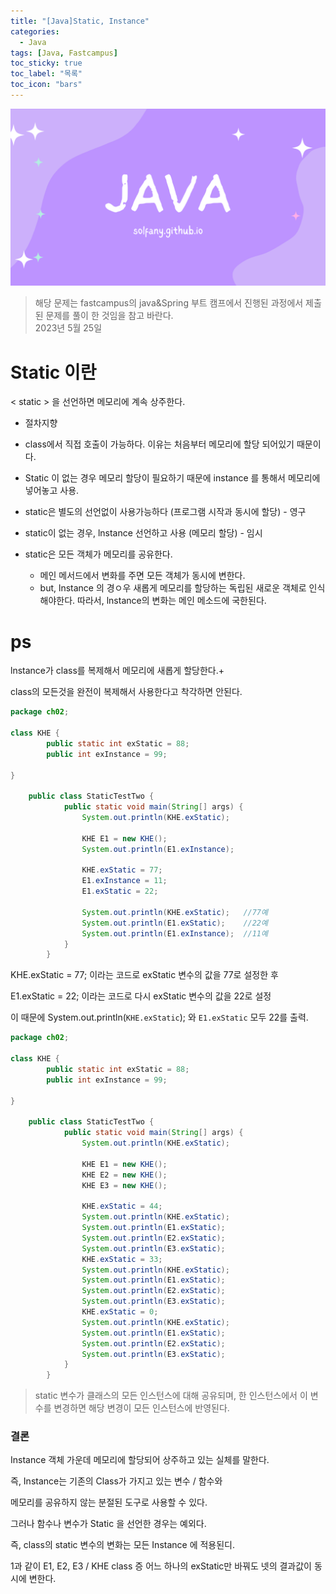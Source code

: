```yaml
---
title: "[Java]Static, Instance"
categories:
  - Java
tags: [Java, Fastcampus]
toc_sticky: true
toc_label: "목록"
toc_icon: "bars"
---
```


![Untitled](https://github.com/solfany/solfany.github.io/blob/master/blog/blog-main/3..png?raw=true)

> 해당 문제는 fastcampus의 java&Spring 부트 캠프에서 진행된 과정에서
> 제출된 문제를 풀이 한 것임을 참고 바란다. <br>
> 2023년 5월 25일

# Static 이란

< static > 을 선언하면 메모리에 계속 상주한다.

- 절차지향
- class에서 직접 호출이 가능하다. 이유는 처음부터 메모리에 할당 되어있기 때문이다.
- Static 이 없는 경우 메모리 할당이 필요하기 때문에 instance 를 통해서 메모리에 넣어놓고 사용.

- static은 별도의 선언없이 사용가능하다 (프로그램 시작과 동시에 할당) - 영구
- static이 없는 경우, lnstance 선언하고 사용 (메모리 할당) - 임시

- static은 모든 객체가 메모리를 공유한다.
  - 메인 메서드에서 변화를 주면 모든 객체가 동시에 변한다.
  - but, lnstance 의 경ㅇ우 새롭게 메모리를 할당하는 독립된 새로운 객체로 인식해야한다. 따라서, lnstance의 변화는 메인 메소드에 국한된다.

# ps

lnstance가 class를 복제해서 메모리에 새롭게 할당한다.+

class의 모든것을 완전이 복제해서 사용한다고 착각하면 안된다.

```java
package ch02;

class KHE {
		public static int exStatic = 88;
		public int exInstance = 99;

}

	public class StaticTestTwo {
			public static void main(String[] args) {
				System.out.println(KHE.exStatic);

				KHE E1 = new KHE();
				System.out.println(E1.exInstance);

				KHE.exStatic = 77;
				E1.exInstance = 11;
				E1.exStatic = 22;

				System.out.println(KHE.exStatic);	//77예
				System.out.println(E1.exStatic);	//22예
				System.out.println(E1.exInstance);	//11예
			}
		}
```

KHE.exStatic = 77; 이라는 코드로 exStatic 변수의 값을 77로 설정한 후

E1.exStatic = 22; 이라는 코드로 다시 exStatic 변수의 값을 22로 설정

이 때문에 System.out.println(`KHE.exStatic`); 와 `E1.exStatic` 모두 22를 출력.

```java
package ch02;

class KHE {
		public static int exStatic = 88;
		public int exInstance = 99;

}

	public class StaticTestTwo {
			public static void main(String[] args) {
				System.out.println(KHE.exStatic);

		        KHE E1 = new KHE();
		        KHE E2 = new KHE();
		        KHE E3 = new KHE();

		        KHE.exStatic = 44;
				System.out.println(KHE.exStatic);
				System.out.println(E1.exStatic);
				System.out.println(E2.exStatic);
				System.out.println(E3.exStatic);
		        KHE.exStatic = 33;
				System.out.println(KHE.exStatic);
				System.out.println(E1.exStatic);
				System.out.println(E2.exStatic);
				System.out.println(E3.exStatic);
		        KHE.exStatic = 0;
				System.out.println(KHE.exStatic);
				System.out.println(E1.exStatic);
				System.out.println(E2.exStatic);
				System.out.println(E3.exStatic);
			}
		}
```

> static 변수가 클래스의 모든 인스턴스에 대해 공유되며,
> 한 인스턴스에서 이 변수를 변경하면 해당 변경이 모든 인스턴스에 반영된다.

### 결론

Instance 객체 가운데 메모리에 할당되어 상주하고 있는 실체를 말한다.

즉, Instance는 기존의 Class가 가지고 있는 변수 / 함수와

메모리를 공유하지 않는 분절된 도구로 사용할 수 있다.

그러나 함수나 변수가 Static 을 선언한 경우는 예외다.

즉, class의 static 변수의 변화는 모든 Instance 에 적용된디.

1과 같이 E1, E2, E3 / KHE class 증 어느 하나의 exStatic만 바꿔도 넷의 결과값이 동시에 변한다.
